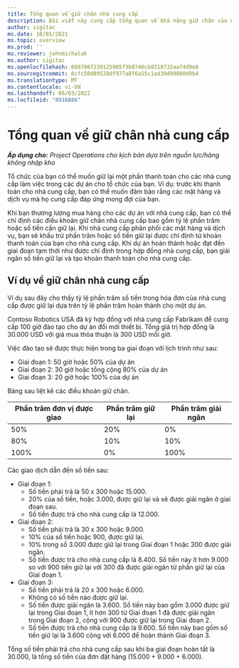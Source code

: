 ```yaml
---
title: Tổng quan về giữ chân nhà cung cấp
description: Bài viết này cung cấp tổng quan về khả năng giữ chân của nhà cung cấp.
author: sigitac
ms.date: 10/01/2021
ms.topic: overview
ms.prod: ''
ms.reviewer: johnmichalak
ms.author: sigitac
ms.openlocfilehash: 680786f239125905f3b8746cb8318732aa74d9e0
ms.sourcegitcommit: 6cfc50d89528df977a8f6a55c1ad39d99800d9b4
ms.translationtype: MT
ms.contentlocale: vi-VN
ms.lasthandoff: 06/03/2022
ms.locfileid: "8916866"
---
```

# <a name="vendor-retention-overview"></a>Tổng quan về giữ chân nhà cung cấp

_**Áp dụng cho:** Project Operations cho kịch bản dựa trên nguồn lực/hàng không nhập kho_

Tổ chức của bạn có thể muốn giữ lại một phần thanh toán cho các nhà cung cấp làm việc trong các dự án cho tổ chức của bạn. Ví dụ: trước khi thanh toán cho nhà cung cấp, bạn có thể muốn đảm bảo rằng các mặt hàng và dịch vụ mà họ cung cấp đáp ứng mong đợi của bạn.

Khi bạn thương lượng mua hàng cho các dự án với nhà cung cấp, bạn có thể chỉ định các điều khoản giữ chân nhà cung cấp bao gồm tỷ lệ phần trăm hoặc số tiền cần giữ lại. Khi nhà cung cấp phân phối các mặt hàng và dịch vụ, bạn sẽ khấu trừ phần trăm hoặc số tiền giữ lại được chỉ định từ khoản thanh toán của bạn cho nhà cung cấp. Khi dự án hoàn thành hoặc đạt đến giai đoạn tạm thời như được chỉ định trong hợp đồng nhà cung cấp, bạn giải ngân số tiền giữ lại và tạo khoản thanh toán cho nhà cung cấp.

## <a name="vendor-retention-example"></a>Ví dụ về giữ chân nhà cung cấp

Ví dụ sau đây cho thấy tỷ lệ phần trăm số tiền trong hóa đơn của nhà cung cấp được giữ lại dựa trên tỷ lệ phần trăm hoàn thành cho một dự án.

Contoso Robotics USA đã ký hợp đồng với nhà cung cấp Fabrikam để cung cấp 100 giờ đào tạo cho dự án đổi mới thiết bị. Tổng giá trị hợp đồng là 30.000 USD với giá mua thỏa thuận là 300 USD mỗi giờ.

Việc đào tạo sẽ được thực hiện trong ba giai đoạn với lịch trình như sau:

- Giai đoạn 1: 50 giờ hoặc 50% của dự án
- Giai đoạn 2: 30 giờ hoặc tổng cộng 80% của dự án
- Giai đoạn 3: 20 giờ hoặc 100% của dự án

Bảng sau liệt kê các điều khoản giữ chân.

| **Phần trăm đơn vị được giao** | **Phần trăm giữ lại** | **Phần trăm giải ngân** |
| --- | --- | --- |
| 50% | 20% | 0% |
| 80% | 10% | 10% |
| 100% | 0% | 100% |

Các giao dịch dẫn đến số tiền sau:

- Giai đoạn 1:
  - Số tiền phải trả là 50 x 300 hoặc 15.000.
  - 20% của số tiền, hoặc 3.000, được giữ lại và sẽ được giải ngân ở giai đoạn sau.
  - Số tiền được trả cho nhà cung cấp là 12.000.
- Giai đoạn 2:
  - Số tiền phải trả là 30 x 300 hoặc 9.000.
  - 10% của số tiền hoặc 900, được giữ lại.
  - 10% trong số 3.000 được giữ lại trong Giai đoạn 1 hoặc 300 được giải ngân.
  - Số tiền được trả cho nhà cung cấp là 8.400. Số tiền này ít hơn 9.000 so với 900 tiền giữ lại với 300 đã được giải ngân từ phần giữ lại của Giai đoạn 1.
- Giai đoạn 3:
  - Số tiền phải trả là 20 x 300 hoặc 6.000.
  - Không có số tiền nào được giữ lại.
  - Số tiền được giải ngân là 3.600. Số tiền này bao gồm 3.000 được giữ lại trong Giai đoạn 1, ít hơn 300 từ Giai đoạn 1 đã được giải ngân trong Giai đoạn 2, cộng với 900 được giữ lại trong Giai đoạn 2.
  - Số tiền được trả cho nhà cung cấp là 9.600. Số tiền này bao gồm số tiền giữ lại là 3.600 cộng với 6.000 để hoàn thành Giai đoạn 3.

Tổng số tiền phải trả cho nhà cung cấp sau khi ba giai đoạn hoàn tất là 30.000, là tổng số tiền của đơn đặt hàng (15.000 + 9.000 + 6.000).
